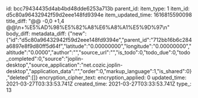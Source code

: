 id: bcc79434435d4ab4bd48dde6253a713b
parent_id: 
item_type: 1
item_id: d5c80a96432942f59d2eee148fd9394e
item_updated_time: 1616815590098
title_diff: "@@ -0,0 +1,4 @@\\n+%E5%AD%98%E5%82%A8%E6%A8%A1%E5%9D%97\\n"
body_diff: 
metadata_diff: {"new":{"id":"d5c80a96432942f59d2eee148fd9394e","parent_id":"712bb16b6c284a6897e8f9d80ff5d64f","latitude":"0.00000000","longitude":"0.00000000","altitude":"0.0000","author":"","source_url":"","is_todo":0,"todo_due":0,"todo_completed":0,"source":"joplin-desktop","source_application":"net.cozic.joplin-desktop","application_data":"","order":0,"markup_language":1,"is_shared":0},"deleted":[]}
encryption_cipher_text: 
encryption_applied: 0
updated_time: 2021-03-27T03:33:53.741Z
created_time: 2021-03-27T03:33:53.741Z
type_: 13